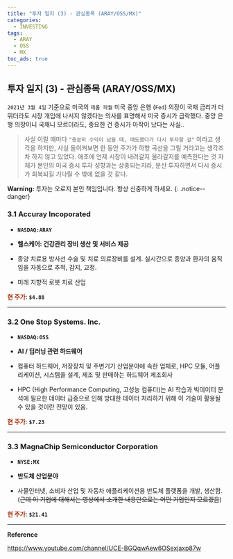 ```yaml
---
title: "투자 일지 (3) - 관심종목 (ARAY/OSS/MX)"
categories:
  - INVESTING
tags:
  - ARAY
  - OSS
  - MX
toc_ads: true
---
```


## 투자 일지 (3) - 관심종목 (ARAY/OSS/MX)

`2021년 3월 4일` 기준으로 미국의 `제롬 파월` 미국 중앙 은행 (`Fed`) 의장이 국채 금리가 더 뛰더라도 시장 개입에 나서지 않겠다는 의사를 표명해서 미국 증시가 급락했다. 중앙 은행 의장이니 국채니 모르더라도, 중요한 건 증시가 아작이 났다는 사실..

> 사실 이럴 때마다 `"충분히 수익이 났을 때, 매도했다가 다시 투자할 걸"` 이라고 생각을 하지만, 사실 돌이켜보면 한 동안 주가가 하향 곡선을 그릴 거라고는 생각조차 하지 않고 있었다. 애초에 언제 시장이 내려갈지 올라갈지를 예측한다는 것 자체가 본인의 미국 증시 투자 성향과는 상충되는지라, 분산 투자하면서 다시 증시가 회복되길 기다릴 수 밖에 없을 것 같다.

**Warning:** 투자는 오로지 본인 책임입니다. 항상 신중하게 하세요.
{: .notice--danger}

### 3.1 Accuray Incoporated

* **`NASDAQ:ARAY`**

* **헬스케어: 건강관리 장비 생산 및 서비스 제공**

* 종양 치료용 방사선 수술 및 치료 의료장비를 설계. 실시간으로 종양과 환자의 움직임을 자동으로 추적, 감지, 교정.

* 미래 지향적 로봇 치료 산업

<span style="color:#A03008"><b>현 주가</b></span>: **`$4.88`**

---

### 3.2 One Stop Systems. Inc.

* **`NASDAQ:OSS`**

* **AI / 딥러닝 관련 하드웨어**

* 컴퓨터 하드웨어, 저장장치 및 주변기기 산업분야에 속한 업체로, HPC 모듈, 어플리케이션, 시스템을 설계, 제조 및 판매하는 하드웨어 제조회사

* HPC (High Performance Computing, 고성능 컴퓨터)는 AI 학습과 빅데이터 분석에 필요한 데이터 급증으로 인해 방대한 데이터 처리하기 위해 이 기술이 활용될 수 있을 것이란 전망이 있음.

<span style="color:#A03008"><b>현 주가</b></span>: **`$7.23`**

---

### 3.3 MagnaChip Semiconductor Corporation

* **`NYSE:MX`**

* **반도체 산업분야**

* 사물인터넷, 소비자 산업 및 자동차 애플리케이션용 반도체 플랫폼을 개발, 생산함. (~~근데 이 기업에 대해서는 영상에서 소개한 내용만으로는 어떤 기업인지 모르겠음~~)

<span style="color:#A03008"><b>현 주가</b></span>: **`$21.41`**

---

**Reference**

https://www.youtube.com/channel/UCE-BGQqwAew6OSexjaxp87w